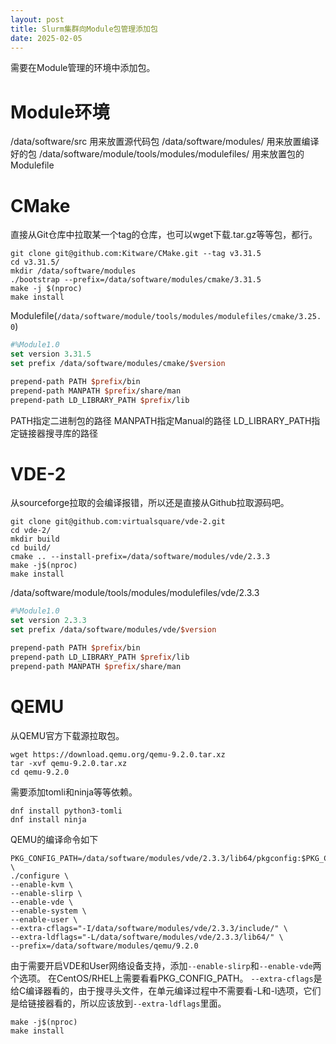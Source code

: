 ```yaml
---
layout: post
title: Slurm集群向Module包管理添加包
date: 2025-02-05
---
```


需要在Module管理的环境中添加包。

# Module环境

/data/software/src 用来放置源代码包
/data/software/modules/ 用来放置编译好的包
/data/software/module/tools/modules/modulefiles/ 用来放置包的Modulefile

# CMake
直接从Git仓库中拉取某一个tag的仓库，也可以wget下载.tar.gz等等包，都行。
```shell
git clone git@github.com:Kitware/CMake.git --tag v3.31.5
cd v3.31.5/
mkdir /data/software/modules
./bootstrap --prefix=/data/software/modules/cmake/3.31.5
make -j $(nproc)
make install
```

Modulefile(`/data/software/module/tools/modules/modulefiles/cmake/3.25.0`)
```tcl
#%Module1.0
set version 3.31.5
set prefix /data/software/modules/cmake/$version

prepend-path PATH $prefix/bin
prepend-path MANPATH $prefix/share/man
prepend-path LD_LIBRARY_PATH $prefix/lib
```

PATH指定二进制包的路径
MANPATH指定Manual的路径
LD_LIBRARY_PATH指定链接器搜寻库的路径

# VDE-2
从sourceforge拉取的会编译报错，所以还是直接从Github拉取源码吧。
```shell
git clone git@github.com:virtualsquare/vde-2.git
cd vde-2/
mkdir build
cd build/
cmake .. --install-prefix=/data/software/modules/vde/2.3.3
make -j$(nproc)
make install
```

/data/software/module/tools/modules/modulefiles/vde/2.3.3
```tcl
#%Module1.0
set version 2.3.3
set prefix /data/software/modules/vde/$version

prepend-path PATH $prefix/bin
prepend-path LD_LIBRARY_PATH $prefix/lib
prepend-path MANPATH $prefix/share/man
```

# QEMU
从QEMU官方下载源拉取包。
```shell
wget https://download.qemu.org/qemu-9.2.0.tar.xz
tar -xvf qemu-9.2.0.tar.xz
cd qemu-9.2.0
```

需要添加tomli和ninja等等依赖。
```shell
dnf install python3-tomli
dnf install ninja
```

QEMU的编译命令如下
```shell
PKG_CONFIG_PATH=/data/software/modules/vde/2.3.3/lib64/pkgconfig:$PKG_CONFIG_PATH \
./configure \
--enable-kvm \
--enable-slirp \
--enable-vde \
--enable-system \
--enable-user \
--extra-cflags="-I/data/software/modules/vde/2.3.3/include/" \
--extra-ldflags="-L/data/software/modules/vde/2.3.3/lib64/" \
--prefix=/data/software/modules/qemu/9.2.0
```
由于需要开启VDE和User网络设备支持，添加`--enable-slirp`和`--enable-vde`两个选项。
在CentOS/RHEL上需要看看PKG_CONFIG_PATH。
`--extra-cflags`是给C编译器看的，由于搜寻头文件，在单元编译过程中不需要看-L和-l选项，它们是给链接器看的，所以应该放到`--extra-ldflags`里面。


```shell
make -j$(nproc)
make install
```